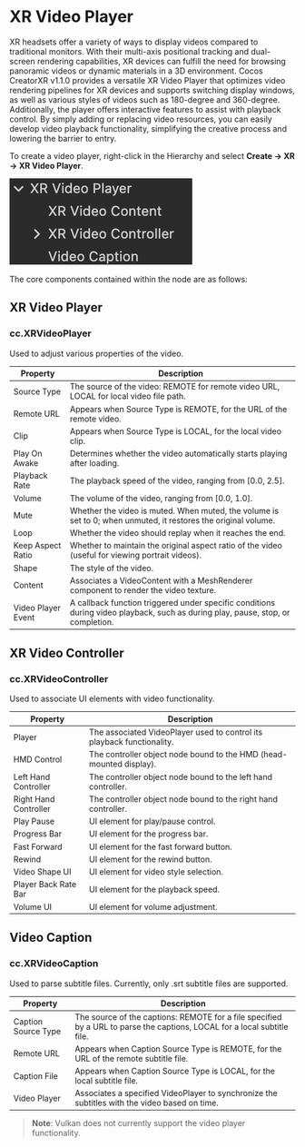 # XR Video Player

XR headsets offer a variety of ways to display videos compared to traditional monitors. With their multi-axis positional tracking and dual-screen rendering capabilities, XR devices can fulfill the need for browsing panoramic videos or dynamic materials in a 3D environment. Cocos CreatorXR v1.1.0 provides a versatile XR Video Player that optimizes video rendering pipelines for XR devices and supports switching display windows, as well as various styles of videos such as 180-degree and 360-degree. Additionally, the player offers interactive features to assist with playback control. By simply adding or replacing video resources, you can easily develop video playback functionality, simplifying the creative process and lowering the barrier to entry.

To create a video player, right-click in the Hierarchy and select **Create -> XR -> XR Video Player**.

![xr_video_player_node](xr-video-player/xr_video_player_node.png)

The core components contained within the node are as follows:

## XR Video Player

### cc.XRVideoPlayer

Used to adjust various properties of the video.

| Property               | Description                                                         |
| ------------------ | ------------------------------------------------------------ |
| Source Type        | The source of the video: REMOTE for remote video URL, LOCAL for local video file path.       |
| Remote URL         | Appears when Source Type is REMOTE, for the URL of the remote video.            |
| Clip               | Appears when Source Type is LOCAL, for the local video clip.              |
| Play On Awake      | Determines whether the video automatically starts playing after loading.                  |
| Playback Rate      | The playback speed of the video, ranging from [0.0, 2.5].              |
| Volume             | The volume of the video, ranging from [0.0, 1.0].            |
| Mute               | Whether the video is muted. When muted, the volume is set to 0; when unmuted, it restores the original volume.    |
| Loop               | Whether the video should replay when it reaches the end.              |
| Keep Aspect Ratio  | Whether to maintain the original aspect ratio of the video (useful for viewing portrait videos).      |
| Shape              | The style of the video.                                 |
| Content            | Associates a VideoContent with a MeshRenderer component to render the video texture. |
| Video Player Event | A callback function triggered under specific conditions during video playback, such as during play, pause, stop, or completion. |

## XR Video Controller

### cc.XRVideoController

Used to associate UI elements with video functionality.

| Property                  | Description                                        |
| --------------------- | ------------------------------------------- |
| Player                | The associated VideoPlayer used to control its playback functionality. |
| HMD Control           | The controller object node bound to the HMD (head-mounted display).    |
| Left Hand Controller  | The controller object node bound to the left hand controller.    |
| Right Hand Controller | The controller object node bound to the right hand controller.     |
| Play Pause            | UI element for play/pause control.       |
| Progress Bar          | UI element for the progress bar.           |
| Fast Forward          | UI element for the fast forward button.        |
| Rewind                | UI element for the rewind button.     |
| Video Shape UI        | UI element for video style selection.      |
| Player Back Rate Bar  | UI element for the playback speed.      |
| Volume UI             | UI element for volume adjustment.      |

## Video Caption

### cc.XRVideoCaption

Used to parse subtitle files. Currently, only .srt subtitle files are supported.

| Property                | Description                                                         |
| ------------------- | ------------------------------------------------------------ |
| Caption Source Type | The source of the captions: REMOTE for a file specified by a URL to parse the captions, LOCAL for a local subtitle file. |
| Remote URL          | Appears when Caption Source Type is REMOTE, for the URL of the remote subtitle file.     |
| Caption File        | Appears when Caption Source Type is LOCAL, for the local subtitle file. |
| Video Player        | Associates a specified VideoPlayer to synchronize the subtitles with the video based on time. |

> **Note**: Vulkan does not currently support the video player functionality.
